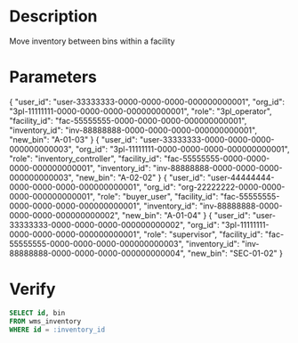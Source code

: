 # Description
Move inventory between bins within a facility

# Parameters

{ "user_id": "user-33333333-0000-0000-0000-000000000001", "org_id": "3pl-11111111-0000-0000-0000-000000000001", "role": "3pl_operator", "facility_id": "fac-55555555-0000-0000-0000-000000000001", "inventory_id": "inv-88888888-0000-0000-0000-000000000001", "new_bin": "A-01-03" }
{ "user_id": "user-33333333-0000-0000-0000-000000000003", "org_id": "3pl-11111111-0000-0000-0000-000000000001", "role": "inventory_controller", "facility_id": "fac-55555555-0000-0000-0000-000000000001", "inventory_id": "inv-88888888-0000-0000-0000-000000000003", "new_bin": "A-02-02" }
{ "user_id": "user-44444444-0000-0000-0000-000000000001", "org_id": "org-22222222-0000-0000-0000-000000000001", "role": "buyer_user", "facility_id": "fac-55555555-0000-0000-0000-000000000001", "inventory_id": "inv-88888888-0000-0000-0000-000000000002", "new_bin": "A-01-04" }
{ "user_id": "user-33333333-0000-0000-0000-000000000002", "org_id": "3pl-11111111-0000-0000-0000-000000000001", "role": "supervisor", "facility_id": "fac-55555555-0000-0000-0000-000000000003", "inventory_id": "inv-88888888-0000-0000-0000-000000000004", "new_bin": "SEC-01-02" }

# Verify
```sql
SELECT id, bin
FROM wms_inventory
WHERE id = :inventory_id
```